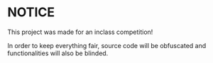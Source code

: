 # NOTICE
This project was made for an inclass competition!

In order to keep everything fair, source code will be obfuscated and functionalities
will also be blinded.
